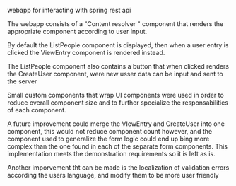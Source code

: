 webapp for interacting with spring rest api

The webapp consists of a "Content resolver " component that
renders the appropriate component according to user input.

By default the ListPeople component is displayed,
then when a user entry is clicked the ViewEntry
component is rendered instead.

The ListPeople component also contains a button
that when clicked renders the CreateUser component, were
new usser data can be input and sent to the server

Small custom components that wrap  UI components were used in order to reduce overall component
size and to further specialize the responsabilities of each component.

A future improvement could merge the VIewEntry and CreateUser into one component,
this would not reduce component count however, and the component used to generalize
the form logic could end up bing more complex than the one found in each of the separate
form components. This implementation meets the demonstration requirements so it is left as is.

Another imporvement tht can be made is the localization of validation errors according the users language,
and modify them to be more user friendly

